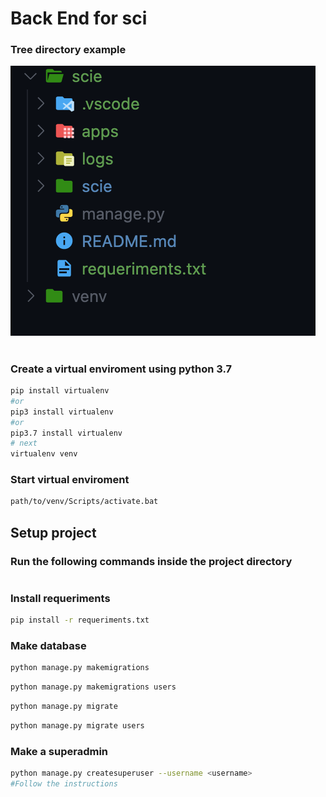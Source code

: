 # Back End for sci

### Tree directory example
<img src="./tree.png"></img>
#
### Create a virtual enviroment using python 3.7
```bash
pip install virtualenv
#or
pip3 install virtualenv
#or
pip3.7 install virtualenv
# next
virtualenv venv
```

### Start virtual enviroment
```bash
path/to/venv/Scripts/activate.bat
```
## Setup project
### Run the following commands inside the project directory
#
### Install requeriments
```bash
pip install -r requeriments.txt
```

### Make database
```bash
python manage.py makemigrations
```
```bash
python manage.py makemigrations users
```
```bash
python manage.py migrate
```
```bash
python manage.py migrate users
```
### Make a superadmin
```bash
python manage.py createsuperuser --username <username>
#Follow the instructions
```
